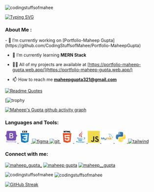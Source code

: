 <p align="left"> <img src="https://komarev.com/ghpvc/?username=codingstuffsofmahee&label=Visitors+&color=0e75b6&style=flat&color=blue" alt="codingstuffsofmahee" /> </p>

[![Typing SVG](https://readme-typing-svg.demolab.com?font=montserrat+&pause=1000&color=67F7BE&width=620&lines=Hey%2C+I+am+Maheep+Gupta+;I+am+passionate+to+learn+FullStack+Web+Development+)](https://git.io/typing-svg)

<h3 align="left">About Me :</h3>
- 🔭 I’m currently working on [Portfolio-Maheep Gupta](https://github.com/CodingStuffsofMahee/Portfolio-MaheepGupta)

- 🌱 I’m currently learning **MERN Stack**

- 👨‍💻 All of my projects are available at [https://portfolio-maheep-gupta.web.app/](https://portfolio-maheep-gupta.web.app/)

- 📫 How to reach me **maheepgupta321@gmail.com**

[![Readme Quotes](https://quotes-github-readme.vercel.app/api?type=horizontal&theme=dark)](https://github.com/piyushsuthar/github-readme-quotes)

[![trophy](https://github-profile-trophy.vercel.app/?username=ryo-ma&margin-w=15&theme=gruvbox&no-bg=true&column=-1)



[![Maheep's Gupta github activity graph](https://activity-graph.herokuapp.com/graph?username=CodingStuffsofmahee&theme=github)](https://github.com/ashutosh00710/github-readme-activity-graph)


<h3 align="left">Languages and Tools:</h3>
<p align="left"> <a href="https://getbootstrap.com" target="_blank" rel="noreferrer"> <img src="https://raw.githubusercontent.com/devicons/devicon/master/icons/bootstrap/bootstrap-plain-wordmark.svg" alt="bootstrap" width="40" height="40"/> </a> <a href="https://www.w3schools.com/css/" target="_blank" rel="noreferrer"> <img src="https://raw.githubusercontent.com/devicons/devicon/master/icons/css3/css3-original-wordmark.svg" alt="css3" width="40" height="40"/> </a> <a href="https://www.figma.com/" target="_blank" rel="noreferrer"> <img src="https://www.vectorlogo.zone/logos/figma/figma-icon.svg" alt="figma" width="40" height="40"/> </a> <a href="https://git-scm.com/" target="_blank" rel="noreferrer"> <img src="https://www.vectorlogo.zone/logos/git-scm/git-scm-icon.svg" alt="git" width="40" height="40"/> </a> <a href="https://www.w3.org/html/" target="_blank" rel="noreferrer"> <img src="https://raw.githubusercontent.com/devicons/devicon/master/icons/html5/html5-original-wordmark.svg" alt="html5" width="40" height="40"/> </a> <a href="https://www.java.com" target="_blank" rel="noreferrer"> <img src="https://raw.githubusercontent.com/devicons/devicon/master/icons/java/java-original.svg" alt="java" width="40" height="40"/> </a> <a href="https://developer.mozilla.org/en-US/docs/Web/JavaScript" target="_blank" rel="noreferrer"> <img src="https://raw.githubusercontent.com/devicons/devicon/master/icons/javascript/javascript-original.svg" alt="javascript" width="40" height="40"/> </a> <a href="https://www.mysql.com/" target="_blank" rel="noreferrer"> <img src="https://raw.githubusercontent.com/devicons/devicon/master/icons/mysql/mysql-original-wordmark.svg" alt="mysql" width="40" height="40"/> </a> <a href="https://www.python.org" target="_blank" rel="noreferrer"> <img src="https://raw.githubusercontent.com/devicons/devicon/master/icons/python/python-original.svg" alt="python" width="40" height="40"/> </a> <a href="https://tailwindcss.com/" target="_blank" rel="noreferrer"> <img src="https://www.vectorlogo.zone/logos/tailwindcss/tailwindcss-icon.svg" alt="tailwind" width="40" height="40"/> </a> </p>

<h3 align="left">Connect with me:</h3>
<p align="left">
<a href="https://twitter.com/maheep_gupta_" target="blank"><img align="center" src="https://raw.githubusercontent.com/rahuldkjain/github-profile-readme-generator/master/src/images/icons/Social/twitter.svg" alt="maheep_gupta_" height="30" width="40" /></a>
<a href="https://linkedin.com/in/maheep gupta" target="blank"><img align="center" src="https://raw.githubusercontent.com/rahuldkjain/github-profile-readme-generator/master/src/images/icons/Social/linked-in-alt.svg" alt="maheep gupta" height="30" width="40" /></a>
<a href="https://instagram.com/maheep__gupta" target="blank"><img align="center" src="https://raw.githubusercontent.com/rahuldkjain/github-profile-readme-generator/master/src/images/icons/Social/instagram.svg" alt="maheep__gupta" height="30" width="40" /></a>
</p>

<p><img align="left" src="https://github-readme-stats.vercel.app/api/top-langs?username=codingstuffsofmahee&show_icons=true&locale=en&layout=default&theme=dark&langs_count=10" alt="codingstuffsofmahee" /></p>

<p>&nbsp;<img align="center" src="https://github-readme-stats.vercel.app/api?username=codingstuffsofmahee&show_icons=true&locale=en&theme=dark&layout=default" alt="codingstuffsofmahee" /></p>



[![GitHub Streak](https://github-readme-streak-stats.herokuapp.com?user=CodingStuffsofMahee&theme=dark)](https://git.io/streak-stats)
